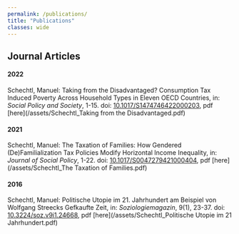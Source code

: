 ```yaml
---
permalink: /publications/
title: "Publications"
classes: wide
---
```


## Journal Articles

#### 2022

Schechtl, Manuel: Taking from the Disadvantaged? Consumption Tax Induced Poverty Across Household Types in Eleven OECD Countries, in: *Social Policy and Society*, 1-15. doi: [10.1017/S1474746422000203](https://doi.org/10.1017/S1474746422000203), pdf [here](/assets/Schechtl_Taking from the Disadvantaged.pdf)

#### 2021

Schechtl, Manuel: The Taxation of Families: How Gendered (De)Familialization Tax Policies Modify Horizontal Income Inequality, in: *Journal of Social Policy*, 1-22. doi: [10.1017/S0047279421000404](https://doi.org/10.1017/S0047279421000404), pdf [here](/assets/Schechtl_The Taxation of Families.pdf)

#### 2016

Schechtl, Manuel: Politische Utopie im 21. Jahrhundert am Beispiel von Wolfgang Streecks Gefkaufte Zeit, in: *Soziologiemagazin*, 9(1), 23-37. doi: [10.3224/soz.v9i1.24668](https://doi.org/10.3224/soz.v9i1.24668), pdf [here](/assets/Schechtl_Politische Utopie im 21 Jahrhundert.pdf)

